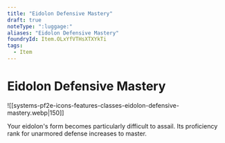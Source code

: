 ```yaml
---
title: "Eidolon Defensive Mastery"
draft: true
noteType: ":luggage:"
aliases: "Eidolon Defensive Mastery"
foundryId: Item.OLxYfVTHsXTXYkTi
tags:
  - Item
---
```


# Eidolon Defensive Mastery
![[systems-pf2e-icons-features-classes-eidolon-defensive-mastery.webp|150]]

Your eidolon's form becomes particularly difficult to assail. Its proficiency rank for unarmored defense increases to master.
